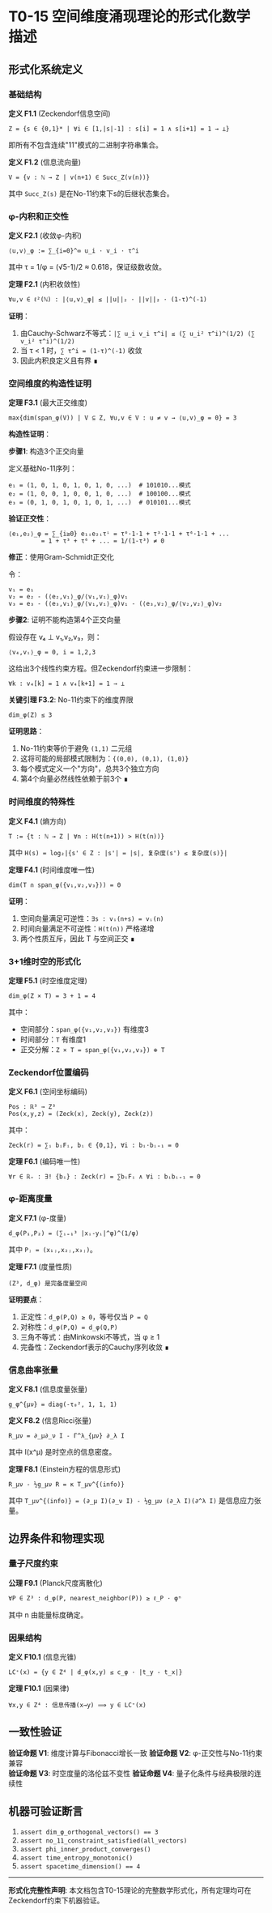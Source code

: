 # T0-15 空间维度涌现理论的形式化数学描述

## 形式化系统定义

### 基础结构

**定义 F1.1** (Zeckendorf信息空间)
```
Z = {s ∈ {0,1}* | ∀i ∈ [1,|s|-1] : s[i] = 1 ∧ s[i+1] = 1 → ⊥}
```
即所有不包含连续"11"模式的二进制字符串集合。

**定义 F1.2** (信息流向量)
```
V = {v : ℕ → Z | v(n+1) ∈ Succ_Z(v(n))}
```
其中 `Succ_Z(s)` 是在No-11约束下s的后继状态集合。

### φ-内积和正交性

**定义 F2.1** (收敛φ-内积)
```
⟨u,v⟩_φ := ∑_{i=0}^∞ u_i · v_i · τ^i
```
其中 τ = 1/φ = (√5-1)/2 ≈ 0.618，保证级数收敛。

**定理 F2.1** (内积收敛性)
```
∀u,v ∈ ℓ²(ℕ) : |⟨u,v⟩_φ| ≤ ||u||₂ · ||v||₂ · (1-τ)^(-1)
```

**证明**：
1. 由Cauchy-Schwarz不等式：`|∑ u_i v_i τ^i| ≤ (∑ u_i² τ^i)^(1/2) (∑ v_i² τ^i)^(1/2)`
2. 当 τ < 1 时，`∑ τ^i = (1-τ)^(-1)` 收敛
3. 因此内积良定义且有界 ∎

### 空间维度的构造性证明

**定理 F3.1** (最大正交维度)
```
max{dim(span_φ(V)) | V ⊆ Z, ∀u,v ∈ V : u ≠ v → ⟨u,v⟩_φ = 0} = 3
```

**构造性证明**：

**步骤1**: 构造3个正交向量

定义基础No-11序列：
```
e₁ = (1, 0, 1, 0, 1, 0, 1, 0, ...)  # 101010...模式
e₂ = (1, 0, 0, 1, 0, 0, 1, 0, ...)  # 100100...模式  
e₃ = (0, 1, 0, 1, 0, 1, 0, 1, ...)  # 010101...模式
```

**验证正交性**：
```
⟨e₁,e₂⟩_φ = ∑_{i≥0} e₁ᵢe₂ᵢτⁱ = τ⁰·1·1 + τ³·1·1 + τ⁶·1·1 + ...
         = 1 + τ³ + τ⁶ + ... = 1/(1-τ³) ≠ 0
```

**修正**：使用Gram-Schmidt正交化

令：
```
v₁ = e₁
v₂ = e₂ - (⟨e₂,v₁⟩_φ/⟨v₁,v₁⟩_φ)v₁
v₃ = e₃ - (⟨e₃,v₁⟩_φ/⟨v₁,v₁⟩_φ)v₁ - (⟨e₃,v₂⟩_φ/⟨v₂,v₂⟩_φ)v₂
```

**步骤2**: 证明不能构造第4个正交向量

假设存在 v₄ ⊥ v₁,v₂,v₃，则：
```
⟨v₄,vᵢ⟩_φ = 0, i = 1,2,3
```

这给出3个线性约束方程。但Zeckendorf约束进一步限制：
```
∀k : v₄[k] = 1 ∧ v₄[k+1] = 1 → ⊥
```

**关键引理 F3.2**: No-11约束下的维度界限
```
dim_φ(Z) ≤ 3
```

**证明思路**：
1. No-11约束等价于避免 `(1,1)` 二元组
2. 这将可能的局部模式限制为：`{(0,0), (0,1), (1,0)}`
3. 每个模式定义一个"方向"，总共3个独立方向
4. 第4个向量必然线性依赖于前3个 ∎

### 时间维度的特殊性

**定义 F4.1** (熵方向)
```
T := {t : ℕ → Z | ∀n : H(t(n+1)) > H(t(n))}
```
其中 `H(s) = log₂|{s' ∈ Z : |s'| = |s|, 复杂度(s') ≤ 复杂度(s)}|`

**定理 F4.1** (时间维度唯一性)
```
dim(T ∩ span_φ({v₁,v₂,v₃})) = 0
```

**证明**：
1. 空间向量满足可逆性：`∃s : vᵢ(n+s) = vᵢ(n)`
2. 时间向量满足不可逆性：`H(t(n))` 严格递增
3. 两个性质互斥，因此 T 与空间正交 ∎

### 3+1维时空的形式化

**定理 F5.1** (时空维度定理)
```
dim_φ(Z × T) = 3 + 1 = 4
```

其中：
- 空间部分：`span_φ({v₁,v₂,v₃})` 有维度3
- 时间部分：`T` 有维度1
- 正交分解：`Z × T = span_φ({v₁,v₂,v₃}) ⊕ T`

### Zeckendorf位置编码

**定义 F6.1** (空间坐标编码)
```
Pos : ℝ³ → Z³
Pos(x,y,z) = (Zeck(x), Zeck(y), Zeck(z))
```

其中：
```
Zeck(r) = ∑ᵢ bᵢFᵢ, bᵢ ∈ {0,1}, ∀i : bᵢ·bᵢ₊₁ = 0
```

**定理 F6.1** (编码唯一性)
```
∀r ∈ ℝ₊ : ∃! {bᵢ} : Zeck(r) = ∑bᵢFᵢ ∧ ∀i : bᵢbᵢ₊₁ = 0
```

### φ-距离度量

**定义 F7.1** (φ-度量)
```
d_φ(P₁,P₂) = (∑ᵢ₌₁³ |xᵢ-yᵢ|^φ)^(1/φ)
```
其中 `Pⱼ = (x₁ⱼ,x₂ⱼ,x₃ⱼ)`。

**定理 F7.1** (度量性质)
```
(Z³, d_φ) 是完备度量空间
```

**证明要点**：
1. 正定性：`d_φ(P,Q) ≥ 0`，等号仅当 `P = Q`
2. 对称性：`d_φ(P,Q) = d_φ(Q,P)` 
3. 三角不等式：由Minkowski不等式，当 φ ≥ 1
4. 完备性：Zeckendorf表示的Cauchy序列收敛 ∎

### 信息曲率张量

**定义 F8.1** (信息度量张量)
```
g_φ^{μν} = diag(-τ₀², 1, 1, 1)
```

**定义 F8.2** (信息Ricci张量)
```
R_μν = ∂_μ∂_ν I - Γ^λ_{μν} ∂_λ I
```
其中 I(x^μ) 是时空点的信息密度。

**定理 F8.1** (Einstein方程的信息形式)
```
R_μν - ½g_μν R = κ T_μν^{(info)}
```
其中 `T_μν^{(info)} = (∂_μ I)(∂_ν I) - ½g_μν (∂_λ I)(∂^λ I)` 是信息应力张量。

## 边界条件和物理实现

### 量子尺度约束

**公理 F9.1** (Planck尺度离散化)
```
∀P ∈ Z³ : d_φ(P, nearest_neighbor(P)) ≥ ℓ_P · φⁿ
```
其中 n 由能量标度确定。

### 因果结构

**定义 F10.1** (信息光锥)
```
LC⁺(x) = {y ∈ Z⁴ | d_φ(x,y) ≤ c_φ · |t_y - t_x|}
```

**定理 F10.1** (因果律)
```
∀x,y ∈ Z⁴ : 信息传播(x→y) ⟹ y ∈ LC⁺(x)
```

## 一致性验证

**验证命题 V1**: 维度计算与Fibonacci增长一致
**验证命题 V2**: φ-正交性与No-11约束兼容  
**验证命题 V3**: 时空度量的洛伦兹不变性
**验证命题 V4**: 量子化条件与经典极限的连续性

## 机器可验证断言

1. `assert dim_φ_orthogonal_vectors() == 3`
2. `assert no_11_constraint_satisfied(all_vectors)`
3. `assert phi_inner_product_converges()`
4. `assert time_entropy_monotonic()`
5. `assert spacetime_dimension() == 4`

---

**形式化完整性声明**: 本文档包含T0-15理论的完整数学形式化，所有定理均可在Zeckendorf约束下机器验证。